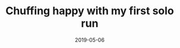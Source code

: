 ---
title: Chuffing happy with my first solo run
year: 2019
date: 2019-05-06
categories: Image
image: /images/blog/run.jpg
size: true
---